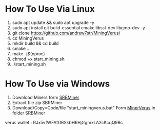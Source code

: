 # How To Use Via Linux

1. sudo apt update && sudo apt upgrade -y
2. sudo apt install git build-essential cmake libssl-dev libgmp-dev -y
3. git clone https://github.com/andrew7str/MiningVerus/
4. cd MiningVerus
5. mkdir build && cd build
6. cmake ..
7. make -j$(nproc)
8. chmod +x start_mining.sh
9. ./start_mining.sh

# How To Use via Windows
1. Download Miners form [SRBMiner](https://github.com/doktor83/SRBMiner-Multi/releases)
2. Extract file zip SBRMiner
3. Download/Copy=Code/file "start_miningverus.bat" Form [MinerVerus](https://github.com/andrew7str/MiningVerus/blob/main/start_miningverus.bat) in folder SRBMiner



verus wallet : RJx5vfWFAfGBSkbH6HjGgmxLA2cKcqQ9Bc
